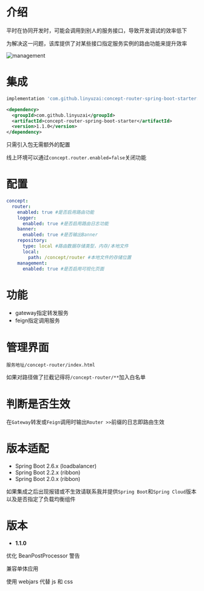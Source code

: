 # 介绍

平时在协同开发时，可能会调用到别人的服务接口，导致开发调试的效率低下

为解决这一问题，该库提供了对某些接口指定服务实例的路由功能来提升效率

![management](https://user-images.githubusercontent.com/18523183/177239306-9ef302f4-2921-4af8-9fed-7f6371ddd5ba.png)

# 集成

```gradle
implementation 'com.github.linyuzai:concept-router-spring-boot-starter:1.1.0'
```

```xml
<dependency>
  <groupId>com.github.linyuzai</groupId>
  <artifactId>concept-router-spring-boot-starter</artifactId>
  <version>1.1.0</version>
</dependency>
```

只需引入包无需额外的配置

线上环境可以通过`concept.router.enabled=false`关闭功能

# 配置

```yaml
concept:
  router:
    enabled: true #是否启用路由功能
    logger:
      enabled: true #是否启用路由日志功能
    banner:
      enabled: true #是否输出Banner
    repository:
      type: local #路由数据存储类型，内存/本地文件
      local:
        path: /concept/router #本地文件的存储位置
    management:
      enabled: true #是否启用可视化页面
```

# 功能

- gateway指定转发服务
- feign指定调用服务

# 管理界面

`服务地址/concept-router/index.html`

如果对路径做了拦截记得将`/concept-router/**`加入白名单

# 判断是否生效

在`Gateway`转发或`Feign`调用时输出`Router >>`前缀的日志即路由生效

# 版本适配

- Spring Boot 2.6.x (loadbalancer)
- Spring Boot 2.2.x (ribbon)
- Spring Boot 2.0.x (ribbon)

如果集成之后出现报错或不生效请联系我并提供`Spring Boot`和`Spring Cloud`版本以及是否指定了负载均衡组件

# 版本

- **1.1.0**

优化 BeanPostProcessor 警告

兼容单体应用

使用 webjars 代替 js 和 css
